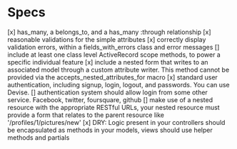 # Specs

[x] has_many, a belongs_to, and a has_many :through relationship
[x] reasonable validations for the simple attributes
[x] correctly display validation errors, within a fields_with_errors class and error messages 
[] include at least one class level ActiveRecord scope methods, to power a specific individual feature
[x] include a nested form that writes to an associated model through a custom attribute writer. This method cannot be provided via the accepts_nested_attributes_for macro
[x] standard user authentication, including signup, login, logout, and passwords. You can use Devise.
[] authentication system should allow login from some other service. Facebook, twitter, foursquare, github
[] make use of a nested resource with the appropriate RESTful URLs, your nested resource must provide a form that relates to the parent resource like '/profiles/1/pictures/new'
[x] DRY: Logic present in your controllers should be encapsulated as methods in your models, views should use helper methods and partials
